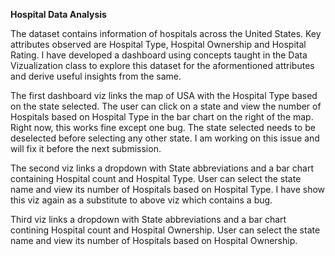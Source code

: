 <b> Hospital Data Analysis </b>


The dataset contains information of hospitals across the United States. Key attributes observed are Hospital Type, Hospital Ownership and Hospital Rating. I have developed a dashboard using concepts taught in the Data Vizualization class to explore this dataset for the aformentioned attributes and derive useful insights from the same. 

The first dashboard viz links the map of USA with the Hospital Type based on the state selected. The user can click on a state and view the number of Hospitals based on Hospital Type in the bar chart on the right of the map. Right now, this works fine except one bug. The state selected needs to be deselected before selecting any other state. I am working on this issue and will fix it before the next submission.

The second viz links a dropdown with State abbreviations and a bar chart containing Hospital count and Hospital Type. User can select the state name and view its number of Hospitals based on Hospital Type. I have show this viz again as a substitute to above viz which contains a bug.

Third viz links a dropdown with State abbreviations and a bar chart contining Hospital count and Hospital Ownership. User can select the state name and view its number of Hospitals based on Hospital Ownership.